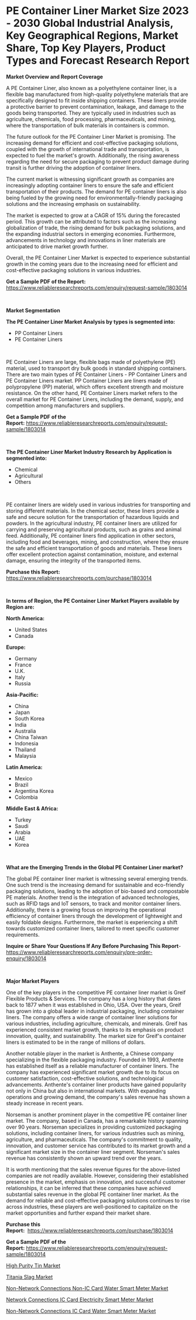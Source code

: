 <p><h1>PE Container Liner Market Size 2023 - 2030 Global Industrial Analysis, Key Geographical Regions, Market Share, Top Key Players, Product Types and Forecast Research Report</h1></p><p><strong>Market Overview and Report Coverage</strong></p>
<p><p>A PE Container Liner, also known as a polyethylene container liner, is a flexible bag manufactured from high-quality polyethylene materials that are specifically designed to fit inside shipping containers. These liners provide a protective barrier to prevent contamination, leakage, and damage to the goods being transported. They are typically used in industries such as agriculture, chemicals, food processing, pharmaceuticals, and mining, where the transportation of bulk materials in containers is common.</p><p>The future outlook for the PE Container Liner Market is promising. The increasing demand for efficient and cost-effective packaging solutions, coupled with the growth of international trade and transportation, is expected to fuel the market's growth. Additionally, the rising awareness regarding the need for secure packaging to prevent product damage during transit is further driving the adoption of container liners.</p><p>The current market is witnessing significant growth as companies are increasingly adopting container liners to ensure the safe and efficient transportation of their products. The demand for PE container liners is also being fueled by the growing need for environmentally-friendly packaging solutions and the increasing emphasis on sustainability.</p><p>The market is expected to grow at a CAGR of 15% during the forecasted period. This growth can be attributed to factors such as the increasing globalization of trade, the rising demand for bulk packaging solutions, and the expanding industrial sectors in emerging economies. Furthermore, advancements in technology and innovations in liner materials are anticipated to drive market growth further.</p><p>Overall, the PE Container Liner Market is expected to experience substantial growth in the coming years due to the increasing need for efficient and cost-effective packaging solutions in various industries.</p></p>
<p><strong>Get a Sample PDF of the Report:</strong> <a href="https://www.reliableresearchreports.com/enquiry/request-sample/1803014">https://www.reliableresearchreports.com/enquiry/request-sample/1803014</a></p>
<p>&nbsp;</p>
<p><strong>Market Segmentation</strong></p>
<p><strong>The PE Container Liner Market Analysis by types is segmented into:</strong></p>
<p><ul><li>PP Container Liners</li><li>PE Container Liners</li></ul></p>
<p>&nbsp;</p>
<p><p>PE Container Liners are large, flexible bags made of polyethylene (PE) material, used to transport dry bulk goods in standard shipping containers. There are two main types of PE Container Liners - PP Container Liners and PE Container Liners market. PP Container Liners are liners made of polypropylene (PP) material, which offers excellent strength and moisture resistance. On the other hand, PE Container Liners market refers to the overall market for PE Container Liners, including the demand, supply, and competition among manufacturers and suppliers.</p></p>
<p><strong>Get a Sample PDF of the Report:</strong>&nbsp;<a href="https://www.reliableresearchreports.com/enquiry/request-sample/1803014">https://www.reliableresearchreports.com/enquiry/request-sample/1803014</a></p>
<p>&nbsp;</p>
<p><strong>The PE Container Liner Market Industry Research by Application is segmented into:</strong></p>
<p><ul><li>Chemical</li><li>Agricultural</li><li>Others</li></ul></p>
<p>&nbsp;</p>
<p><p>PE container liners are widely used in various industries for transporting and storing different materials. In the chemical sector, these liners provide a safe and secure solution for the transportation of hazardous liquids and powders. In the agricultural industry, PE container liners are utilized for carrying and preserving agricultural products, such as grains and animal feed. Additionally, PE container liners find application in other sectors, including food and beverages, mining, and construction, where they ensure the safe and efficient transportation of goods and materials. These liners offer excellent protection against contamination, moisture, and external damage, ensuring the integrity of the transported items.</p></p>
<p><strong>Purchase this Report:</strong>&nbsp; <a href="https://www.reliableresearchreports.com/purchase/1803014">https://www.reliableresearchreports.com/purchase/1803014</a></p>
<p>&nbsp;</p>
<p><strong>In terms of Region, the PE Container Liner Market Players available by Region are:</strong></p>
<p>
    <p> <strong> North America: </strong>
        <ul>
            <li>United States</li>
            <li>Canada</li>
        </ul>
        </p> 
    <p> <strong> Europe: </strong>
        <ul>
            <li>Germany</li>
            <li>France</li>
            <li>U.K.</li>
            <li>Italy</li>
            <li>Russia</li>
        </ul>
        </p> 
    <p> <strong> Asia-Pacific: </strong>
        <ul>
            <li>China</li>
            <li>Japan</li>
            <li>South Korea</li>
            <li>India</li>
            <li>Australia</li>
            <li>China Taiwan</li>
            <li>Indonesia</li>
            <li>Thailand</li>
            <li>Malaysia</li>
        </ul>
        </p> 
    <p> <strong> Latin America: </strong>
        <ul>
            <li>Mexico</li>
            <li>Brazil</li>
            <li>Argentina Korea</li>
            <li>Colombia</li>
        </ul>
        </p> 
    <p> <strong> Middle East & Africa: </strong>
        <ul>
            <li>Turkey</li>
            <li>Saudi</li>
            <li>Arabia</li>
            <li>UAE</li>
            <li>Korea</li>
        </ul>
    </p>
    </p>
<p>&nbsp;</p>
<p><strong>What are the Emerging Trends in the Global PE Container Liner market?</strong></p>
<p><p>The global PE container liner market is witnessing several emerging trends. One such trend is the increasing demand for sustainable and eco-friendly packaging solutions, leading to the adoption of bio-based and compostable PE materials. Another trend is the integration of advanced technologies, such as RFID tags and IoT sensors, to track and monitor container liners. Additionally, there is a growing focus on improving the operational efficiency of container liners through the development of lightweight and easily foldable designs. Furthermore, the market is experiencing a shift towards customized container liners, tailored to meet specific customer requirements.</p></p>
<p><strong>Inquire or Share Your Questions If Any Before Purchasing This Report</strong>- <a href="https://www.reliableresearchreports.com/enquiry/pre-order-enquiry/1803014">https://www.reliableresearchreports.com/enquiry/pre-order-enquiry/1803014</a></p>
<p>&nbsp;</p>
<p><strong>Major Market Players</strong></p>
<p><p>One of the key players in the competitive PE container liner market is Greif Flexible Products & Services. The company has a long history that dates back to 1877 when it was established in Ohio, USA. Over the years, Greif has grown into a global leader in industrial packaging, including container liners. The company offers a wide range of container liner solutions for various industries, including agriculture, chemicals, and minerals. Greif has experienced consistent market growth, thanks to its emphasis on product innovation, quality, and sustainability. The market size for Greif's container liners is estimated to be in the range of millions of dollars.</p><p>Another notable player in the market is Anthente, a Chinese company specializing in the flexible packaging industry. Founded in 1993, Anthente has established itself as a reliable manufacturer of container liners. The company has experienced significant market growth due to its focus on customer satisfaction, cost-effective solutions, and technological advancements. Anthente's container liner products have gained popularity not only in China but also in international markets. With expanding operations and growing demand, the company's sales revenue has shown a steady increase in recent years.</p><p>Norseman is another prominent player in the competitive PE container liner market. The company, based in Canada, has a remarkable history spanning over 90 years. Norseman specializes in providing customized packaging solutions, including container liners, for various industries such as mining, agriculture, and pharmaceuticals. The company's commitment to quality, innovation, and customer service has contributed to its market growth and a significant market size in the container liner segment. Norseman's sales revenue has consistently shown an upward trend over the years.</p><p>It is worth mentioning that the sales revenue figures for the above-listed companies are not readily available. However, considering their established presence in the market, emphasis on innovation, and successful customer relationships, it can be inferred that these companies have achieved substantial sales revenue in the global PE container liner market. As the demand for reliable and cost-effective packaging solutions continues to rise across industries, these players are well-positioned to capitalize on the market opportunities and further expand their market share.</p></p>
<p><strong>Purchase this Report:</strong>&nbsp;&nbsp;<a href="https://www.reliableresearchreports.com/purchase/1803014">https://www.reliableresearchreports.com/purchase/1803014</a></p>
<p></p>
<p><strong>Get a Sample PDF of the Report:</strong>&nbsp;<a href="https://www.reliableresearchreports.com/enquiry/request-sample/1803014">https://www.reliableresearchreports.com/enquiry/request-sample/1803014</a></p>
<p><p><a href="https://github.com/RoccoManning/Market-Research-Report-List-2/blob/main/high-purity-tin-market.md">High Purity Tin Market</a></p><p><a href="https://github.com/RichRobinson5/Market-Research-Report-List-2/blob/main/titania-slag-market.md">Titania Slag Market</a></p><p><a href="https://medium.com/@lap.snake.again/non-network-connections-non-ic-card-water-smart-meter-market-trends-forecast-and-competitive-98cedd65f89c">Non-Network Connections Non-IC Card Water Smart Meter Market</a></p><p><a href="https://medium.com/@wall.see.write/network-connections-ic-card-electricity-smart-meter-market-insights-into-market-cagr-market-2ac12ccd8f7b">Network Connections IC Card Electricity Smart Meter Market</a></p><p><a href="https://medium.com/@pair.holy.proof/non-network-connections-ic-card-water-smart-meter-market-insight-market-trends-growth-forecasted-200ff9ee85cb">Non-Network Connections IC Card Water Smart Meter Market</a></p></p>